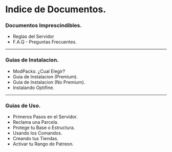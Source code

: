 # Indice de Documentos.

### Documentos Imprescindibles.
* Reglas del Servidor
* F.A.Q - Preguntas Frecuentes.

---

### Guias de Instalacion.
* ModPacks: ¿Cual Elegir?
* Guia de Instalacion (Premium).
* Guia de Instalacion (No Premium).
* Instalando Optifine.

--- 

### Guias de Uso.
* Primeros Pasos en el Servidor.
* Reclama una Parcela.
* Protege tu Base o Estructura.
* Usando los Comandos.
* Creando tus Tiendas.
* Activar tu Rango de Patreon.



